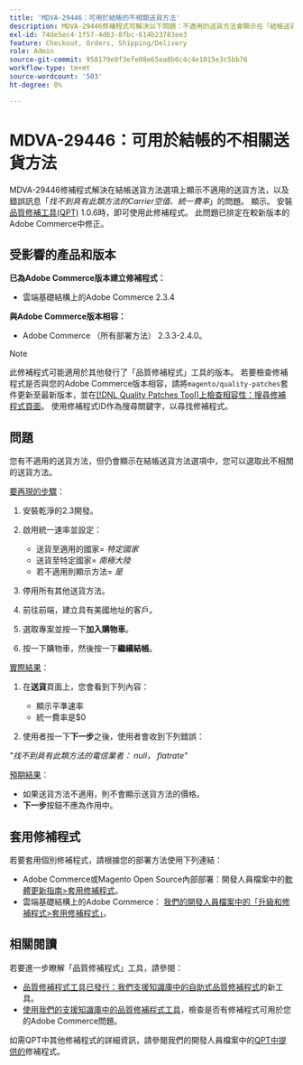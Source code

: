 ```yaml
---
title: 'MDVA-29446：可用於結帳的不相關送貨方法'
description: MDVA-29446修補程式可解決以下問題：不適用的送貨方法會顯示在「結帳送貨方法」選項上，且若已選取，則會顯示錯誤訊息「找不到具有此類方法的Carrier null、統一費率*」。 顯示。 安裝[Quality Patches Tool (QPT)](/help/announcements/adobe-commerce-announcements/magento-quality-patches-released-new-tool-to-self-serve-quality-patches.md) 1.0.6後，即可使用此修補程式。 此問題已排定在較新版本的Adobe Commerce中修正。
exl-id: 74de5ec4-1f57-4d63-8fbc-614b23783ee3
feature: Checkout, Orders, Shipping/Delivery
role: Admin
source-git-commit: 958179e0f3efe08e65ea8b0c4c4e1015e3c5bb76
workflow-type: tm+mt
source-wordcount: '503'
ht-degree: 0%

---
```


# MDVA-29446：可用於結帳的不相關送貨方法

MDVA-29446修補程式解決在結帳送貨方法選項上顯示不適用的送貨方法，以及錯誤訊息「*找不到具有此類方法的Carrier空值、統一費率*」的問題。 顯示。 安裝[品質修補工具(QPT)](/help/announcements/adobe-commerce-announcements/magento-quality-patches-released-new-tool-to-self-serve-quality-patches.md) 1.0.6時，即可使用此修補程式。 此問題已排定在較新版本的Adobe Commerce中修正。

## 受影響的產品和版本

**已為Adobe Commerce版本建立修補程式：**

* 雲端基礎結構上的Adobe Commerce 2.3.4

**與Adobe Commerce版本相容：**

* Adobe Commerce （所有部署方法） 2.3.3-2.4.0。

>[!NOTE]
>
>此修補程式可能適用於其他發行了「品質修補程式」工具的版本。 若要檢查修補程式是否與您的Adobe Commerce版本相容，請將`magento/quality-patches`套件更新至最新版本，並在[[!DNL Quality Patches Tool]上檢查相容性：搜尋修補程式頁面](https://devdocs.magento.com/quality-patches/tool.html#patch-grid)。 使用修補程式ID作為搜尋關鍵字，以尋找修補程式。

## 問題

您有不適用的送貨方法，但仍會顯示在結帳送貨方法選項中，您可以選取此不相關的送貨方法。

<u>要再現的步驟</u>：

1. 安裝乾淨的2.3開發。
1. 啟用統一速率並設定：

   * 送貨至適用的國家= *特定國家*
   * 送貨至特定國家= *南極大陸*
   * 若不適用則顯示方法= *是*

1. 停用所有其他送貨方法。
1. 前往前端，建立具有美國地址的客戶。
1. 選取專案並按一下&#x200B;**加入購物車**。
1. 按一下購物車，然後按一下&#x200B;**繼續結帳**。

<u>實際結果</u>：

1. 在&#x200B;**送貨**&#x200B;頁面上，您會看到下列內容：

   * 顯示平準速率
   * 統一費率是$0
1. 使用者按一下&#x200B;**下一步**&#x200B;之後，使用者會收到下列錯誤：

*&quot;找不到具有此類方法的電信業者： null， flatrate&quot;*

<u>預期結果</u>：

* 如果送貨方法不適用，則不會顯示送貨方法的價格。
* **下一步**&#x200B;按鈕不應為作用中。

## 套用修補程式

若要套用個別修補程式，請根據您的部署方法使用下列連結：

* Adobe Commerce或Magento Open Source內部部署：開發人員檔案中的[軟體更新指南>套用修補程式](https://devdocs.magento.com/guides/v2.4/comp-mgr/patching/mqp.html)。
* 雲端基礎結構上的Adobe Commerce： [我們的開發人員檔案中的「升級和修補程式>套用修補程式」](https://devdocs.magento.com/cloud/project/project-patch.html)。

## 相關閱讀

若要進一步瞭解「品質修補程式」工具，請參閱：

* [品質修補程式工具已發行：我們支援知識庫中的自助式品質修補程式](/help/announcements/adobe-commerce-announcements/magento-quality-patches-released-new-tool-to-self-serve-quality-patches.md)的新工具。
* [使用我們的支援知識庫中的品質修補程式工具](/help/support-tools/patches-available-in-qpt-tool/check-patch-for-magento-issue-with-magento-quality-patches.md)，檢查是否有修補程式可用於您的Adobe Commerce問題。

如需QPT中其他修補程式的詳細資訊，請參閱我們的開發人員檔案中的[QPT中提供的](https://devdocs.magento.com/quality-patches/tool.html#patch-grid)修補程式。
